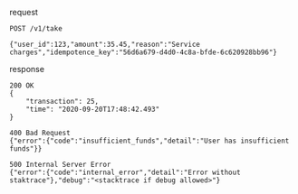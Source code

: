 request

    POST /v1/take
    
    {"user_id":123,"amount":35.45,"reason":"Service charges","idempotence_key":"56d6a679-d4d0-4c8a-bfde-6c620928bb96"}
    
response

    200 OK
    {
        "transaction": 25,
        "time": "2020-09-20T17:48:42.493"
    }
    
    400 Bad Request
    {"error":{"code":"insufficient_funds","detail":"User has insufficient funds"}}
    
    500 Internal Server Error
    {"error":{"code":"internal_error","detail":"Error without staktrace"},"debug":"<stacktrace if debug allowed>"}
